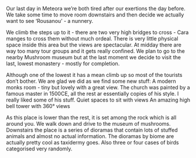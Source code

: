 Our last day in Meteora we’re both tired after our exertions the day before. We take some time to move room downstairs and then decide we actually want to see ‘Rousanou’ - a nunnery.

We climb the steps up to it - there are two very high bridges to cross - Cara manges to cross them without much ordeal. There is very little physical space inside this area but the views are spectacular. At midday there are way too many tour groups and it gets really confined.
We plan to go to the nearby Mushroom museum but at the last moment we decide to visit the last, lowest monastery - mostly for completion.

Although one of the lowest it has a mean climb up so most of the tourists don’t bother. We are glad we did as we find some new stuff:
A modern monks room - tiny but lovely with a great view.
The church was painted by a famous master in 1500CE, all the rest ar essentially copies of his style. I really liked some of his stuff.
Quiet spaces to sit with views
An amazing high bell tower with 360° views


As this place is lower than the rest, it is set among the rock which is all around you. We walk down and drive to the museum of mushrooms. Downstairs the place is a series of dioramas that contain lots of stuffed animals and almost no actual information. The dioramas by biome are actually pretty cool as taxidermy goes. Also three or four cases of birds categorised very randomly.
